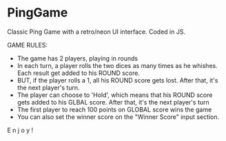 # PingGame
Classic Ping Game with a retro/neon UI interface. Coded in JS.

GAME RULES:
- The game has 2 players, playing in rounds
- In each turn, a player rolls the two dices as many times as he whishes. Each result get added to his ROUND score.
- BUT, if the player rolls a 1, all his ROUND score gets lost. After that, it's the next player's turn.
- The player can choose to 'Hold', which means that his ROUND score gets added to his GLBAL score. After that, it's the next player's turn
- The first player to reach 100 points on GLOBAL score wins the game
- You can also set the winner score on the "Winner Score" input section.

E
n
j
o
y
!
